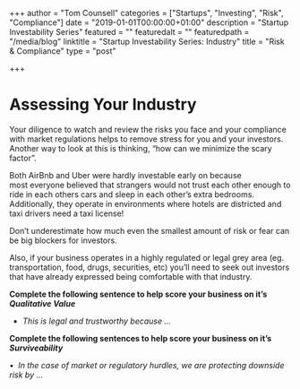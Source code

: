 +++
author = "Tom Counsell"
categories = ["Startups", "Investing", "Risk", "Compliance"]
date = "2019-01-01T00:00:00+01:00"
description = "Startup Investability Series"
featured = ""
featuredalt = ""
featuredpath = "/media/blog"
linktitle = "Startup Investability Series: Industry"
title = "Risk & Compliance"
type = "post"

+++
# Assessing Your Industry

Your diligence to watch and review the risks you face and your compliance with market regulations helps to remove stress for you and your investors. Another way to look at this is thinking, “how can we minimize the scary factor”. 

Both AirBnb and Uber were hardly investable early on because most everyone believed that strangers would not trust each other enough to ride in each others cars and sleep in each other’s extra bedrooms. Additionally, they operate in environments where hotels are districted and taxi drivers need a taxi license!

Don’t underestimate how much even the smallest amount of risk or fear can be big blockers for investors. 

Also, if your business operates in a highly regulated or legal grey area (eg. transportation, food, drugs, securities, etc) you’ll need to seek out investors that have already expressed being comfortable with that industry.

**Complete the following sentence to help score your business on it’s _Qualitative Value_**

* _This is legal and trustworthy because ..._

**Complete the following sentences to help score your business on it’s _Surviveability_**

•  _In the case of market or regulatory hurdles, we are protecting downside risk by ..._